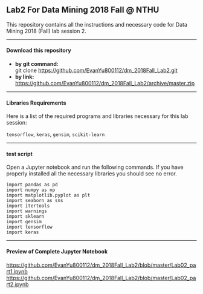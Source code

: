 ## Lab2 For Data Mining 2018 Fall @ NTHU
This repository contains all the instructions and necessary code for Data Mining 2018 (Fall) lab session 2.

---  
#### Download this repository
* **by git command:**    
git clone https://github.com/EvanYu800112/dm_2018Fall_Lab2.git
* **by link:**  
https://github.com/EvanYu800112/dm_2018Fall_Lab2/archive/master.zip

---
#### Libraries Requirements
Here is a list of the required programs and libraries necessary for this lab session: 

`tensorflow`, `keras`, `gensim`, `scikit-learn`

---

#### test script
Open a Jupyter notebook and run the following commands. If you have properly installed all the necessary libraries you should see no error.

``` python3 
import pandas as pd
import numpy as np
import matplotlib.pyplot as plt
import seaborn as sns
import itertools
import warnings
import sklearn
import gensim
import tensorflow
import keras
```

---
#### Preview of Complete Jupyter Notebook
https://github.com/EvanYu800112/dm_2018Fall_Lab2/blob/master/Lab02_part1.ipynb
https://github.com/EvanYu800112/dm_2018Fall_Lab2/blob/master/Lab02_part2.ipynb



